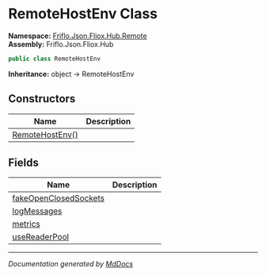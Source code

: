 ﻿<!--  
  <auto-generated>   
    The contents of this file were generated by a tool.  
    Changes to this file may be list if the file is regenerated  
  </auto-generated>   
-->

# RemoteHostEnv Class

**Namespace:** [Friflo.Json.Fliox.Hub.Remote](../index.md)  
**Assembly:** Friflo.Json.Fliox.Hub

```csharp
public class RemoteHostEnv
```

**Inheritance:** object → RemoteHostEnv

## Constructors

| Name                                     | Description |
| ---------------------------------------- | ----------- |
| [RemoteHostEnv()](constructors/index.md) |             |

## Fields

| Name                                                     | Description |
| -------------------------------------------------------- | ----------- |
| [fakeOpenClosedSockets](fields/fakeOpenClosedSockets.md) |             |
| [logMessages](fields/logMessages.md)                     |             |
| [metrics](fields/metrics.md)                             |             |
| [useReaderPool](fields/useReaderPool.md)                 |             |

___

*Documentation generated by [MdDocs](https://github.com/ap0llo/mddocs)*
